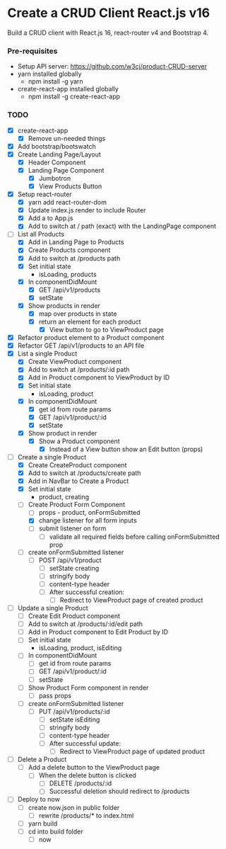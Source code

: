 # Create a CRUD Client React.js v16

Build a CRUD client with React.js 16, react-router v4 and Bootstrap 4.

### Pre-requisites

* Setup API server: https://github.com/w3cj/product-CRUD-server
* yarn installed globally
  * npm install -g yarn
* create-react-app installed globally
  * npm install -g create-react-app

### TODO

* [x] create-react-app
  * [x] Remove un-needed things
* [x] Add bootstrap/bootswatch
* [x] Create Landing Page/Layout
  * [x] Header Component
  * [x] Landing Page Component
    * [x] Jumbotron
    * [x] View Products Button
* [x] Setup react-router
  * [x] yarn add react-router-dom
  * [x] Update index.js render to include Router
  * [x] Add a <Switch></Switch> to App.js 
  * [x] Add <Route></Route> to switch at / path (exact) with the LandingPage component
* [ ] List all Products
  * [x] Add <Link> in Landing Page to Products
  * [x] Create Products component
  * [x] Add <Route></Route> to switch at /products path
  * [x] Set initial state
    * isLoading, products
  * [x] In componentDidMount
    * [x] GET /api/v1/products
    * [x] setState
  * [x] Show products in render
    * [x] map over products in state
    * [x] return an element for each product
      * [x] View button to go to ViewProduct page
* [x] Refactor product element to a Product component
* [x] Refactor GET /api/v1/products to an API file
* [x] List a single Product
  * [x] Create ViewProduct component
  * [x] Add <Route></Route> to switch at /products/:id path
  * [x] Add <Link> in Product component to ViewProduct by ID
  * [x] Set initial state
    * isLoading, product
  * [x] In componentDidMount
    * [x] get id from route params
    * [x] GET /api/v1/product/:id
    * [x] setState
  * [x] Show product in render
    * [x] Show a Product component
      * [x] Instead of a View button show an Edit button (props)
* [ ] Create a single Product
  * [x] Create CreateProduct component
  * [x] Add <Route></Route> to switch at /products/create path
  * [x] Add <Link> in NavBar to Create a Product
  * [x] Set initial state
    * product, creating
  * [ ] Create Product Form Component
    * [ ] props - product, onFormSubmitted
    * [x] change listener for all form inputs
    * [ ] submit listener on form
      * [ ] validate all required fields before calling onFormSubmitted prop
  * [ ] create onFormSubmitted listener
    * [ ] POST /api/v1/product
      * [ ] setState creating
      * [ ] stringify body
      * [ ] content-type header
      * [ ] After successful creation:
        * [ ] Redirect to ViewProduct page of created product
* [ ] Update a single Product
  * [ ] Create Edit Product component
  * [ ] Add <Route></Route> to switch at /products/:id/edit path
  * [ ] Add <Link> in Product component to Edit Product by ID
  * [ ] Set initial state
    * isLoading, product, isEditing
  * [ ] In componentDidMount
    * [ ] get id from route params
    * [ ] GET /api/v1/product/:id
    * [ ] setState
  * [ ] Show Product Form component in render
    * [ ] pass props
  * [ ] create onFormSubmitted listener
    * [ ] PUT /api/v1/products/:id
      * [ ] setState isEditing
      * [ ] stringify body
      * [ ] content-type header
      * [ ] After successful update:
        * [ ] Redirect to ViewProduct page of updated product
* [ ] Delete a Product
  * [ ] Add a delete button to the ViewProduct page
    * [ ] When the delete button is clicked
      * [ ] DELETE /products/:id
      * [ ] Successful deletion should redirect to /products
* [ ] Deploy to now
  * [ ] create now.json in public folder
    * [ ] rewrite /products/* to index.html
  * [ ] yarn build
  * [ ] cd into build folder
    * [ ] now
